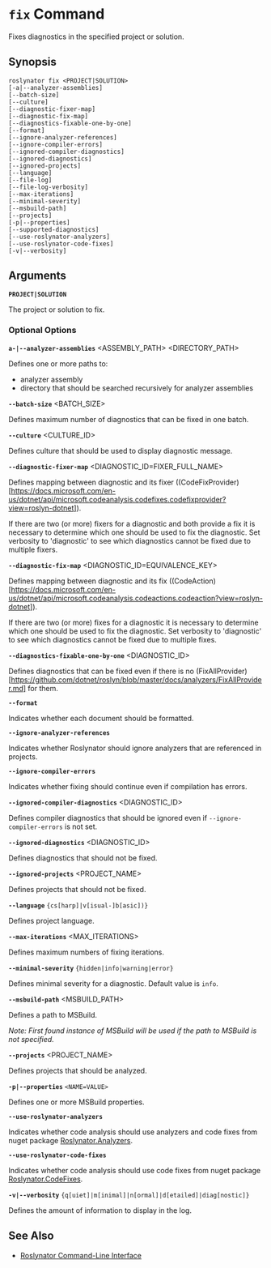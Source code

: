 
# `fix` Command

Fixes diagnostics in the specified project or solution.

## Synopsis

```
roslynator fix <PROJECT|SOLUTION>
[-a|--analyzer-assemblies]
[--batch-size]
[--culture]
[--diagnostic-fixer-map]
[--diagnostic-fix-map]
[--diagnostics-fixable-one-by-one]
[--format]
[--ignore-analyzer-references]
[--ignore-compiler-errors]
[--ignored-compiler-diagnostics]
[--ignored-diagnostics]
[--ignored-projects]
[--language]
[--file-log]
[--file-log-verbosity]
[--max-iterations]
[--minimal-severity]
[--msbuild-path]
[--projects]
[-p|--properties]
[--supported-diagnostics]
[--use-roslynator-analyzers]
[--use-roslynator-code-fixes]
[-v|--verbosity]
```

## Arguments

**`PROJECT|SOLUTION`**

The project or solution to fix.

### Optional Options

**`a-|--analyzer-assemblies`** <ASSEMBLY_PATH> <DIRECTORY_PATH>

Defines one or more paths to:

* analyzer assembly
* directory that should be searched recursively for analyzer assemblies

**`--batch-size`** <BATCH_SIZE>

Defines maximum number of diagnostics that can be fixed in one batch.

**`--culture`** <CULTURE_ID>

Defines culture that should be used to display diagnostic message.

**`--diagnostic-fixer-map`** <DIAGNOSTIC_ID=FIXER_FULL_NAME>

Defines mapping between diagnostic and its fixer ((CodeFixProvider)[https://docs.microsoft.com/en-us/dotnet/api/microsoft.codeanalysis.codefixes.codefixprovider?view=roslyn-dotnet]).

If there are two (or more) fixers for a diagnostic and both provide a fix it is necessary to determine which one should be used to fix the diagnostic.
Set verbosity to 'diagnostic' to see which diagnostics cannot be fixed due to multiple fixers.

**`--diagnostic-fix-map`** <DIAGNOSTIC_ID=EQUIVALENCE_KEY>

Defines mapping between diagnostic and its fix ((CodeAction)[https://docs.microsoft.com/en-us/dotnet/api/microsoft.codeanalysis.codeactions.codeaction?view=roslyn-dotnet]).

If there are two (or more) fixes for a diagnostic it is necessary to determine which one should be used to fix the diagnostic.
Set verbosity to 'diagnostic' to see which diagnostics cannot be fixed due to multiple fixes.

**`--diagnostics-fixable-one-by-one`** <DIAGNOSTIC_ID>

Defines diagnostics that can be fixed even if there is no (FixAllProvider)[https://github.com/dotnet/roslyn/blob/master/docs/analyzers/FixAllProvider.md] for them.

**`--format`**

Indicates whether each document should be formatted.

**`--ignore-analyzer-references`**

Indicates whether Roslynator should ignore analyzers that are referenced in projects.

**`--ignore-compiler-errors`**

Indicates whether fixing should continue even if compilation has errors.

**`--ignored-compiler-diagnostics`** <DIAGNOSTIC_ID>

Defines compiler diagnostics that should be ignored even if `--ignore-compiler-errors` is not set.

**`--ignored-diagnostics`** <DIAGNOSTIC_ID>

Defines diagnostics that should not be fixed.

**`--ignored-projects`** <PROJECT_NAME>

Defines projects that should not be fixed.

**`--language`** `{cs[harp]|v[isual-]b[asic])}`

Defines project language.

**`--max-iterations`** <MAX_ITERATIONS>

Defines maximum numbers of fixing iterations.

**`--minimal-severity`** `{hidden|info|warning|error}`

Defines minimal severity for a diagnostic. Default value is `info`.

**`--msbuild-path`** <MSBUILD_PATH>

Defines a path to MSBuild.

*Note: First found instance of MSBuild will be used if the path to MSBuild is not specified.*

**`--projects`** <PROJECT_NAME>

Defines projects that should be analyzed.

**`-p|--properties`** `<NAME=VALUE>`

Defines one or more MSBuild properties.

**`--use-roslynator-analyzers`**

Indicates whether code analysis should use analyzers and code fixes from nuget package [Roslynator.Analyzers](https://nuget.org/packages/Roslynator.Analyzers).

**`--use-roslynator-code-fixes`**

Indicates whether code analysis should use code fixes from nuget package [Roslynator.CodeFixes](https://nuget.org/packages/Roslynator.CodeFixes).

**`-v|--verbosity`** `{q[uiet]|m[inimal]|n[ormal]|d[etailed]|diag[nostic]}`

Defines the amount of information to display in the log.

## See Also

* [Roslynator Command-Line Interface](README.md)
